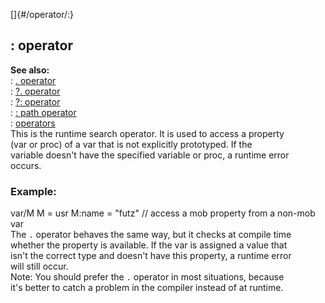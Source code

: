 []{#/operator/:}    
## : operator    
**See also:**    
:   [. operator](ref/operator/%2e)    
:   [?. operator](ref/operator/%3f%2e)    
:   [?: operator](ref/operator/%3f:)    
:   [: path operator](ref/operator/path/:)    
:   [operators](ref/operator)    
This is the runtime search operator. It is used to access a property    
(var or proc) of a var that is not explicitly prototyped. If the    
variable doesn\'t have the specified variable or proc, a runtime error    
occurs.    
### Example:    
var/M M = usr M:name = \"futz\" // access a mob property from a non-mob    
var    
The `.` operator behaves the same way, but it checks at compile time    
whether the property is available. If the var is assigned a value that    
isn\'t the correct type and doesn\'t have this property, a runtime error    
will still occur.    
Note: You should prefer the `.` operator in most situations, because    
it\'s better to catch a problem in the compiler instead of at runtime.  